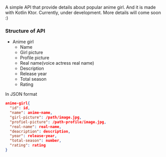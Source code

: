 A simple API that provide details about popular anime girl. And it is made with Kotlin Ktor. Currently, under development.
More details will come soon :)

### Structure of API
-  Anime girl
    - Name
    - Girl picture
    - Profile picture
    - Real name(voice actress real name)
    - Description
    - Release year
    - Total season
    - Rating
   
In JSON format

````json
anime-girl{
  "id": id,
  "name": anime-name,
  "girl-picture": /path/image.jpg,
  "profiel-picture": /path-profile/image.jpg,
  "real-name": real-name,
  "deacription": description,
  "year": release-year,
  "total-season": number,
  "rating": rating
}
````

